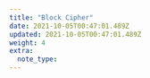 ```yaml
---
title: "Block Cipher"
date: 2021-10-05T00:47:01.489Z
updated: 2021-10-05T00:47:01.489Z
weight: 4
extra:
  note_type:  
---
```


